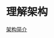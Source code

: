 # 理解架构


[架构简介](https://fs1360472174.gitbooks.io/cassandra-document/content/jia_gou_jian_jie.html)

